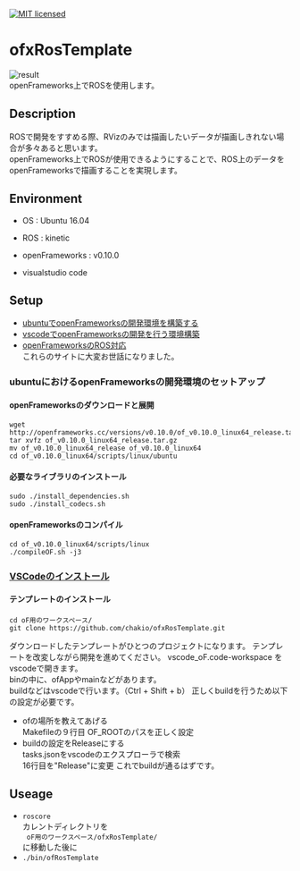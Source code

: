 [![MIT licensed](https://img.shields.io/badge/license-MIT-blue.svg)](LICENSE)
# ofxRosTemplate
![result](https://github.com/chakio/ofxRosTemplate/blob/master/media/ofxRosTemplate.gif)  
openFrameworks上でROSを使用します。

## Description
ROSで開発をすすめる際、RVizのみでは描画したいデータが描画しきれない場合が多々あると思います。  
openFrameworks上でROSが使用できるようにすることで、ROS上のデータをopenFrameworksで描画することを実現します。

## Environment
* OS : Ubuntu 16.04
* ROS : kinetic  
* openFrameworks :   v0.10.0

* visualstudio code  

## Setup

* [ubuntuでopenFrameworksの開発環境を構築する](https://qiita.com/nnn_anoken/items/b6834379e2eeeeae6793)
* [vscodeでopenFrameworksの開発を行う環境構築](http://cvl-robot.hateblo.jp/entry/2018/01/24/113956)
* [openFrameworksのROS対応](http://cvl-robot.hateblo.jp/entry/2018/01/24/130246)  
これらのサイトに大変お世話になりました。  

### ubuntuにおけるopenFrameworksの開発環境のセットアップ 
 #### openFrameworksのダウンロードと展開  
    wget http://openframeworks.cc/versions/v0.10.0/of_v0.10.0_linux64_release.tar.gz
    tar xvfz of_v0.10.0_linux64_release.tar.gz    
    mv of_v0.10.0_linux64_release of_v0.10.0_linux64    
    cd of_v0.10.0_linux64/scripts/linux/ubuntu        
 #### 必要なライブラリのインストール
    sudo ./install_dependencies.sh
    sudo ./install_codecs.sh
 ####  openFrameworksのコンパイル
    cd of_v0.10.0_linux64/scripts/linux
    ./compileOF.sh -j3

### [VSCodeのインストール](http://cvl-robot.hateblo.jp/entry/2018/01/24/113956)
 #### テンプレートのインストール
    cd oF用のワークスペース/
    git clone https://github.com/chakio/ofxRosTemplate.git
 ダウンロードしたテンプレートがひとつのプロジェクトになります。
 テンプレートを改変しながら開発を進めてください。
 vscode_oF.code-workspace をvscodeで開きます。  
 binの中に、ofAppやmainなどがあります。  
 buildなどはvscodeで行います。（Ctrl + Shift + b）
 正しくbuildを行うため以下の設定が必要です。
 * ofの場所を教えてあげる  
     Makefileの９行目 OF_ROOTのパスを正しく設定
 * buildの設定をReleaseにする  
     tasks.jsonをvscodeのエクスプローラで検索  
     16行目を"Release"に変更
 これでbuildが通るはずです。

## Useage
* ```roscore```  
カレントディレクトリを  
``` oF用のワークスペース/ofxRosTemplate/```  
に移動した後に  
* ```./bin/ofRosTemplate```